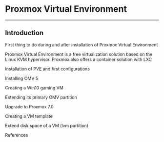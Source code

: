 # Proxmox Virtual Environment
---
## Introduction
First thing to do during and after installation of Proxmox Virtual Environment 

Proxmox Virtual Environment is a free virtualization solution based on the Linux KVM hypervisor. Proxmox also offers a container solution with LXC

Installation of PVE and first configurations

Installing OMV 5


Creating a Win10 gaming VM


Extending its primary OMV partition


Upgrade to Proxmox 7.0


Creating a VM template


Extend disk space of a VM (lvm partition)


References

